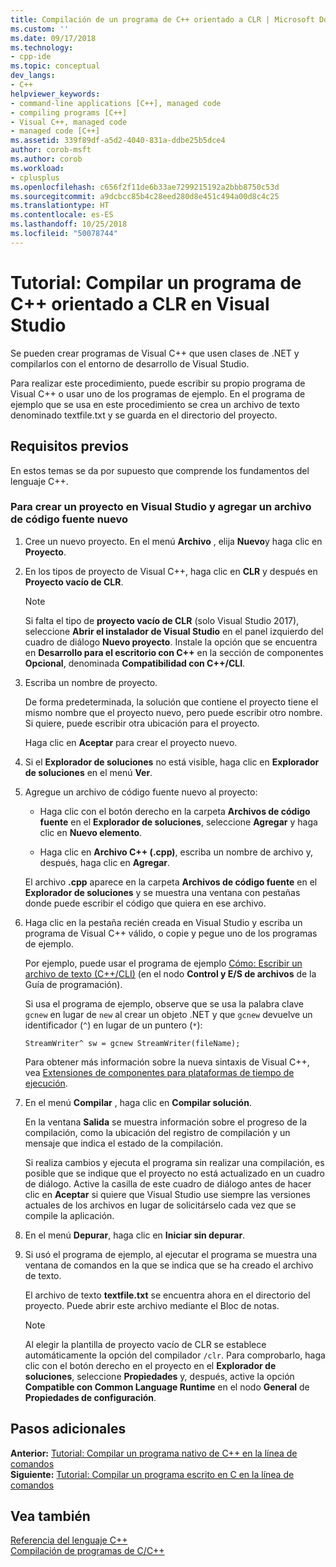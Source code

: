 ```yaml
---
title: Compilación de un programa de C++ orientado a CLR | Microsoft Docs
ms.custom: ''
ms.date: 09/17/2018
ms.technology:
- cpp-ide
ms.topic: conceptual
dev_langs:
- C++
helpviewer_keywords:
- command-line applications [C++], managed code
- compiling programs [C++]
- Visual C++, managed code
- managed code [C++]
ms.assetid: 339f89df-a5d2-4040-831a-ddbe25b5dce4
author: corob-msft
ms.author: corob
ms.workload:
- cplusplus
ms.openlocfilehash: c656f2f11de6b33ae7299215192a2bbb8750c53d
ms.sourcegitcommit: a9dcbcc85b4c28eed280d8e451c494a00d8c4c25
ms.translationtype: HT
ms.contentlocale: es-ES
ms.lasthandoff: 10/25/2018
ms.locfileid: "50078744"
---
```

# <a name="walkthrough-compiling-a-c-program-that-targets-the-clr-in-visual-studio"></a>Tutorial: Compilar un programa de C++ orientado a CLR en Visual Studio

Se pueden crear programas de Visual C++ que usen clases de .NET y compilarlos con el entorno de desarrollo de Visual Studio.

Para realizar este procedimiento, puede escribir su propio programa de Visual C++ o usar uno de los programas de ejemplo. En el programa de ejemplo que se usa en este procedimiento se crea un archivo de texto denominado textfile.txt y se guarda en el directorio del proyecto.

## <a name="prerequisites"></a>Requisitos previos

En estos temas se da por supuesto que comprende los fundamentos del lenguaje C++.

### <a name="to-create-a-new-project-in-visual-studio-and-add-a-new-source-file"></a>Para crear un proyecto en Visual Studio y agregar un archivo de código fuente nuevo

1. Cree un nuevo proyecto. En el menú **Archivo** , elija **Nuevo**y haga clic en **Proyecto**.

1. En los tipos de proyecto de Visual C++, haga clic en **CLR** y después en **Proyecto vacío de CLR**.

   > [!NOTE]
   > Si falta el tipo de **proyecto vacío de CLR** (solo Visual Studio 2017), seleccione **Abrir el instalador de Visual Studio** en el panel izquierdo del cuadro de diálogo **Nuevo proyecto**. Instale la opción que se encuentra en **Desarrollo para el escritorio con C++** en la sección de componentes **Opcional**, denominada **Compatibilidad con C++/CLI**.<br/>

1. Escriba un nombre de proyecto.

    De forma predeterminada, la solución que contiene el proyecto tiene el mismo nombre que el proyecto nuevo, pero puede escribir otro nombre. Si quiere, puede escribir otra ubicación para el proyecto.

    Haga clic en **Aceptar** para crear el proyecto nuevo.

1. Si el **Explorador de soluciones** no está visible, haga clic en **Explorador de soluciones** en el menú **Ver**.

1. Agregue un archivo de código fuente nuevo al proyecto:

    - Haga clic con el botón derecho en la carpeta **Archivos de código fuente** en el **Explorador de soluciones**, seleccione **Agregar** y haga clic en **Nuevo elemento**.

    - Haga clic en **Archivo C++ (.cpp)**, escriba un nombre de archivo y, después, haga clic en **Agregar**.

    El archivo **.cpp** aparece en la carpeta **Archivos de código fuente** en el **Explorador de soluciones** y se muestra una ventana con pestañas donde puede escribir el código que quiera en ese archivo.

1. Haga clic en la pestaña recién creada en Visual Studio y escriba un programa de Visual C++ válido, o copie y pegue uno de los programas de ejemplo.

    Por ejemplo, puede usar el programa de ejemplo [Cómo: Escribir un archivo de texto (C++/CLI)](../dotnet/how-to-write-a-text-file-cpp-cli.md) (en el nodo **Control y E/S de archivos** de la Guía de programación).

    Si usa el programa de ejemplo, observe que se usa la palabra clave `gcnew` en lugar de `new` al crear un objeto .NET y que `gcnew` devuelve un identificador (`^`) en lugar de un puntero (`*`):

    `StreamWriter^ sw = gcnew StreamWriter(fileName);`

    Para obtener más información sobre la nueva sintaxis de Visual C++, vea [Extensiones de componentes para plataformas de tiempo de ejecución](../windows/component-extensions-for-runtime-platforms.md).

1. En el menú **Compilar** , haga clic en **Compilar solución**.

    En la ventana **Salida** se muestra información sobre el progreso de la compilación, como la ubicación del registro de compilación y un mensaje que indica el estado de la compilación.

    Si realiza cambios y ejecuta el programa sin realizar una compilación, es posible que se indique que el proyecto no está actualizado en un cuadro de diálogo. Active la casilla de este cuadro de diálogo antes de hacer clic en **Aceptar** si quiere que Visual Studio use siempre las versiones actuales de los archivos en lugar de solicitárselo cada vez que se compile la aplicación.

1. En el menú **Depurar**, haga clic en **Iniciar sin depurar**.

1. Si usó el programa de ejemplo, al ejecutar el programa se muestra una ventana de comandos en la que se indica que se ha creado el archivo de texto.

    El archivo de texto **textfile.txt** se encuentra ahora en el directorio del proyecto. Puede abrir este archivo mediante el Bloc de notas.

    > [!NOTE]
    > Al elegir la plantilla de proyecto vacío de CLR se establece automáticamente la opción del compilador `/clr`. Para comprobarlo, haga clic con el botón derecho en el proyecto en el **Explorador de soluciones**, seleccione **Propiedades** y, después, active la opción **Compatible con Common Language Runtime** en el nodo  **General** de **Propiedades de configuración**.

## <a name="whats-next"></a>Pasos adicionales

**Anterior:** [Tutorial: Compilar un programa nativo de C++ en la línea de comandos](../build/walkthrough-compiling-a-native-cpp-program-on-the-command-line.md)<br/>
**Siguiente:** [Tutorial: Compilar un programa escrito en C en la línea de comandos](../build/walkthrough-compile-a-c-program-on-the-command-line.md)<br/>

## <a name="see-also"></a>Vea también

[Referencia del lenguaje C++](../cpp/cpp-language-reference.md)<br/>
[Compilación de programas de C/C++](../build/building-c-cpp-programs.md)<br/>
